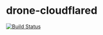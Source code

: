 # drone-cloudflared

[![Build Status](https://cloud.drone.io/api/badges/danacr/drone-cloudflared/status.svg)](https://cloud.drone.io/danacr/drone-cloudflared)